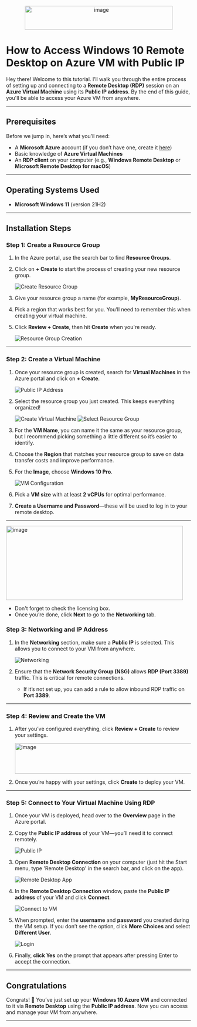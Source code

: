 <p align="center">
  <img width="403" height="65" alt="image" src="https://github.com/user-attachments/assets/95416299-a06d-42a8-a81f-ad82de7cd432" />
</p>

# How to Access Windows 10 Remote Desktop on Azure VM with Public IP

Hey there! Welcome to this tutorial. I’ll walk you through the entire process of setting up and connecting to a **Remote Desktop (RDP)** session on an **Azure Virtual Machine** using its **Public IP address**. By the end of this guide, you'll be able to access your Azure VM from anywhere.

---

## Prerequisites

Before we jump in, here’s what you’ll need:

- A **Microsoft Azure** account (if you don’t have one, create it [here](https://azure.microsoft.com/))
- Basic knowledge of **Azure Virtual Machines**
- An **RDP client** on your computer (e.g., **Windows Remote Desktop** or **Microsoft Remote Desktop for macOS**)

---

## Operating Systems Used

- **Microsoft Windows 11** (version 21H2)

---

## Installation Steps

### Step 1: Create a Resource Group

1. In the Azure portal, use the search bar to find **Resource Groups**.
2. Click on **+ Create** to start the process of creating your new resource group.

   ![Create Resource Group](https://github.com/user-attachments/assets/aac66d07-7c50-43fa-882d-53fd0e805968)

3. Give your resource group a name (for example, **MyResourceGroup**). 
4. Pick a region that works best for you. You’ll need to remember this when creating your virtual machine.
5. Click **Review + Create**, then hit **Create** when you're ready.

   ![Resource Group Creation](https://github.com/user-attachments/assets/fc25e85e-ebaf-4e1d-bd08-47c19af5b155)

---

### Step 2: Create a Virtual Machine

1. Once your resource group is created, search for **Virtual Machines** in the Azure portal and click on **+ Create**.

   ![Public IP Address](https://github.com/user-attachments/assets/f54684c3-79b2-4c8d-9d6d-66dabe628d27)

2. Select the resource group you just created. This keeps everything organized!

   ![Create Virtual Machine](https://github.com/user-attachments/assets/0ce8f331-8400-4b75-be9c-54a386ab7d50)
   ![Select Resource Group](https://github.com/user-attachments/assets/41187d82-4c1c-4010-83f1-e928b2c2da68)

3. For the **VM Name**, you can name it the same as your resource group, but I recommend picking something a little different so it’s easier to identify.

4. Choose the **Region** that matches your resource group to save on data transfer costs and improve performance.

5. For the **Image**, choose **Windows 10 Pro**.

   ![VM Configuration](https://github.com/user-attachments/assets/3938b3a5-e888-4157-8954-ca21be560de6)

6. Pick a **VM size** with at least **2 vCPUs** for optimal performance.
7. **Create a Username and Password**—these will be used to log in to your remote desktop.

---

<img width="482" height="202" alt="image" src="https://github.com/user-attachments/assets/900ff104-b2c4-49cd-b4f7-cc2c66bbf25a" />

- Don't forget to check the licensing box.
- Once you’re done, click **Next** to go to the **Networking** tab.

### Step 3: Networking and IP Address

1. In the **Networking** section, make sure a **Public IP** is selected. This allows you to connect to your VM from anywhere.

   ![Networking](https://github.com/user-attachments/assets/f08b1177-cb3c-46d4-a9ef-7d3ee741b2db)

2. Ensure that the **Network Security Group (NSG)** allows **RDP (Port 3389)** traffic. This is critical for remote connections.

   - If it’s not set up, you can add a rule to allow inbound RDP traffic on **Port 3389**.

---

### Step 4: Review and Create the VM

1. After you’ve configured everything, click **Review + Create** to review your settings.

   <img width="495" height="83" alt="image" src="https://github.com/user-attachments/assets/33f795d2-9d35-4f2a-89ea-e9e2eecc30da" />

2. Once you’re happy with your settings, click **Create** to deploy your VM.

---

### Step 5: Connect to Your Virtual Machine Using RDP

1. Once your VM is deployed, head over to the **Overview** page in the Azure portal.
2. Copy the **Public IP address** of your VM—you’ll need it to connect remotely.
   
   ![Public IP](https://github.com/user-attachments/assets/f3451d6d-a074-47b6-a66d-d13cd87ca8d0)

3. Open **Remote Desktop Connection** on your computer (just hit the Start menu, type 'Remote Desktop' in the search bar, and click on the app).

   ![Remote Desktop App](https://github.com/user-attachments/assets/e0ac2082-2a2d-490f-8a6e-410bab7391a4)

4. In the **Remote Desktop Connection** window, paste the **Public IP address** of your VM and click **Connect**.

   ![Connect to VM](https://github.com/user-attachments/assets/cb6ccc33-faee-4244-be9f-d35509b6a881)

5. When prompted, enter the **username** and **password** you created during the VM setup. If you don’t see the option, click **More Choices** and select **Different User**.

   ![Login](https://github.com/user-attachments/assets/b01468b3-296b-424b-bf1d-c12a15bbb62b)

6. Finally, **click Yes** on the prompt that appears after pressing Enter to accept the connection.

---

## Congratulations

Congrats! 🎉 You’ve just set up your **Windows 10 Azure VM** and connected to it via **Remote Desktop** using the **Public IP address**. Now you can access and manage your VM from anywhere.

---

